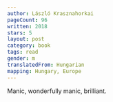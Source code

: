 ```yaml
---
author: László Krasznahorkai
pageCount: 96
written: 2018
stars: 5
layout: post
category: book
tags: read
gender: m
translatedFrom: Hungarian
mapping: Hungary, Europe
---
```


Manic, wonderfully manic, brilliant.
